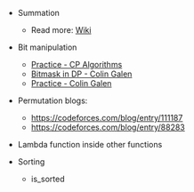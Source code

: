 - Summation
  - Read more: [Wiki](https://en.wikipedia.org/wiki/Summation)

- Bit manipulation
  - [Practice - CP Algorithms](https://cp-algorithms.com/algebra/bit-manipulation.html#practice-problems)
  - [Bitmask in DP - Colin Galen](https://youtu.be/1um-WUyjess?t=1894)
  - [Practice - Colin Galen](https://www.youtube.com/watch?v=UPVoGMZWQMU&t=90s)

- Permutation blogs:
  - https://codeforces.com/blog/entry/111187
  - https://codeforces.com/blog/entry/88283

- Lambda function inside other functions

- Sorting
  - is_sorted